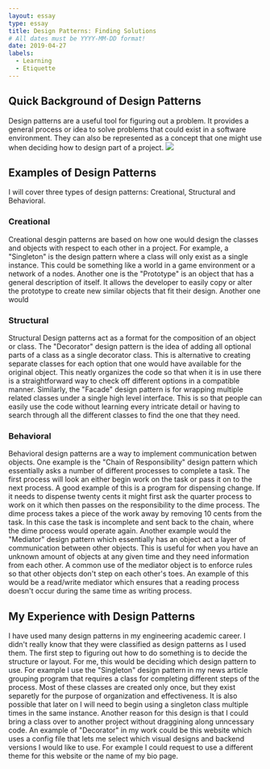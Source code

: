 ```yaml
---
layout: essay
type: essay
title: Design Patterns: Finding Solutions
# All dates must be YYYY-MM-DD format!
date: 2019-04-27
labels:
  - Learning
  - Etiquette
---
```

<h2>Quick Background of Design Patterns</h2>
Design patterns are a useful tool for figuring out a problem. It provides a general process or idea to solve problems that could exist in a software environment. They can also be represented as a concept that one might use when deciding how to design part of a project.
<img class="ui image" src="{{ site.baseurl }}/images/design.jpg">

<h2>Examples of Design Patterns</h2>
I will cover three types of design patterns: Creational, Structural and Behavioral.

<h3>Creational</h3>
 Creational desgin patterns are based on how one would design the classes and objects with respect to each other in a project. For example, a "Singleton" is the design pattern where a class will only exist as a single instance. This could be something like a world in a game environment or a network of a nodes. Another one is the "Prototype" is an object that has a general description of itself. It allows the developer to easily copy or alter the prototype to create new similar objects that fit their design. Another one would 
 
<h3>Structural</h3>
Structural Design patterns act as a format for the composition of an object or class. The "Decorator" design pattern is the idea of adding all optional parts of a class as a single decorator class. This is alternative to creating separate classes for each option that one would have available for the original object. This neatly organizes the code so that when it is in use there is a straightforward way to check off different options in a compatible manner. Similarly, the "Facade" design pattern is for wrapping multiple related classes under a single high level interface. This is so that people can easily use the code without learning every intricate detail or having to search through all the different classes to find the one that they need.

<h3>Behavioral</h3>
Behavioral design patterns are a way to implement communication betwen objects. One example is the "Chain of Responsibility" design pattern which essentially asks a number of different processes to complete a task. The first process will look an either begin work on the task or pass it on to the next process. A good example of this is a program for dispensing change. If it needs to dispense twenty cents it might first ask the quarter process to work on it which then passes on the responsibility to the dime process. The dime process takes a piece of the work away by removing 10 cents from the task. In this case the task is incomplete and sent back to the chain, where the dime process would operate again. Another example would the "Mediator" design pattern which essentially has an object act a layer of communication between other objects. This is useful for when you have an unknown amount of objects at any given time and they need information from each other. A common use of the mediator object is to enforce rules so that other objects don't step on each other's toes. An example of this would be a read/write mediator which ensures that a reading process doesn't occur during the same time as writing process.

<h2>My Experience with Design Patterns</h2>
I have used many design patterns in my engineering academic career. I didn't really know that they were classified as design patterns as I used them. The first step to figuring out how to do something is to decide the structure or layout. For me, this would be deciding which design pattern to use. For example I use the "Singleton" design pattern in my news article grouping program that requires a class for completing different steps of the process. Most of these classes are created only once, but they exist separetly for the purpose of organization and effectiveness. It is also possible that later on I will need to begin using a singleton class multiple times in the same instance. Another reason for this design is that I could bring a class over to another project without draggining along unncessary code. An example of "Decorator" in my work could be this website which uses a config file that lets me select which visual designs and backend versions I would like to use. For example I could request to use a different theme for this website or the name of my bio page.
